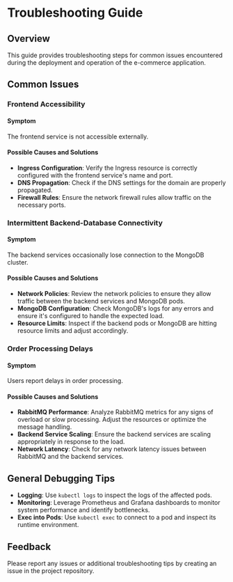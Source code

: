 # Troubleshooting Guide

## Overview

This guide provides troubleshooting steps for common issues encountered during the deployment and operation of the e-commerce application.

## Common Issues

### Frontend Accessibility

#### Symptom
The frontend service is not accessible externally.

#### Possible Causes and Solutions
- **Ingress Configuration**: Verify the Ingress resource is correctly configured with the frontend service's name and port.
- **DNS Propagation**: Check if the DNS settings for the domain are properly propagated.
- **Firewall Rules**: Ensure the network firewall rules allow traffic on the necessary ports.

### Intermittent Backend-Database Connectivity

#### Symptom
The backend services occasionally lose connection to the MongoDB cluster.

#### Possible Causes and Solutions
- **Network Policies**: Review the network policies to ensure they allow traffic between the backend services and MongoDB pods.
- **MongoDB Configuration**: Check MongoDB's logs for any errors and ensure it's configured to handle the expected load.
- **Resource Limits**: Inspect if the backend pods or MongoDB are hitting resource limits and adjust accordingly.

### Order Processing Delays

#### Symptom
Users report delays in order processing.

#### Possible Causes and Solutions
- **RabbitMQ Performance**: Analyze RabbitMQ metrics for any signs of overload or slow processing. Adjust the resources or optimize the message handling.
- **Backend Service Scaling**: Ensure the backend services are scaling appropriately in response to the load.
- **Network Latency**: Check for any network latency issues between RabbitMQ and the backend services.

## General Debugging Tips

- **Logging**: Use `kubectl logs` to inspect the logs of the affected pods.
- **Monitoring**: Leverage Prometheus and Grafana dashboards to monitor system performance and identify bottlenecks.
- **Exec into Pods**: Use `kubectl exec` to connect to a pod and inspect its runtime environment.

## Feedback

Please report any issues or additional troubleshooting tips by creating an issue in the project repository.
